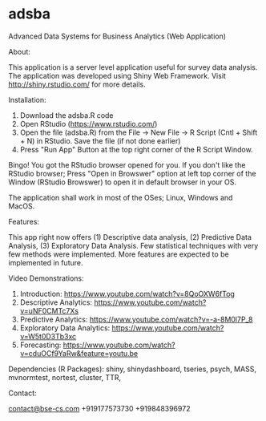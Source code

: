 # adsba
Advanced Data Systems for Business Analytics (Web Application)

About:

This application is a server level application useful for survey data analysis. The application was developed using Shiny Web Framework. Visit http://shiny.rstudio.com/ for more details. 

Installation:

1. Download the adsba.R code
2. Open RStudio (https://www.rstudio.com/)
3. Open the file (adsba.R) from the File -> New File -> R Script (Cntl + Shift + N) in RStudio. Save the file (if not done earlier)
4. Press "Run App" Button at the top right corner of the R Script Window. 

Bingo! You got the RStudio browser opened for you. If you don't like the RStudio browser; Press "Open in Browswer" option at left top corner of the Window (RStudio Browswer) to open it in default browser in your OS.

The application shall work in most of the OSes; Linux, Windows and MacOS. 

Features:

This app right now offers (1) Descriptive data analysis, (2) Predictive Data Analysis, (3) Exploratory Data Analysis. Few statistical techniques with very few methods were implemented. More features are expected to be implemented in future. 

Video Demonstrations:

1. Introduction: https://www.youtube.com/watch?v=8QoOXW6fTog
2. Descriptive Analytics: https://www.youtube.com/watch?v=uNF0CMTc7Xs
3. Predictive Analytics: https://www.youtube.com/watch?v=-a-8M0l7P_8
4. Exploratory Data Analytics: https://www.youtube.com/watch?v=W5t0D3Tb3xc
5. Forecasting: https://www.youtube.com/watch?v=cduOCf9YaRw&feature=youtu.be

Dependencies (R Packages):
shiny,
shinydashboard,
tseries,
psych,
MASS,
mvnormtest,
nortest,
cluster,
TTR,

Contact:

contact@bse-cs.com
+919177573730
+919848396972
